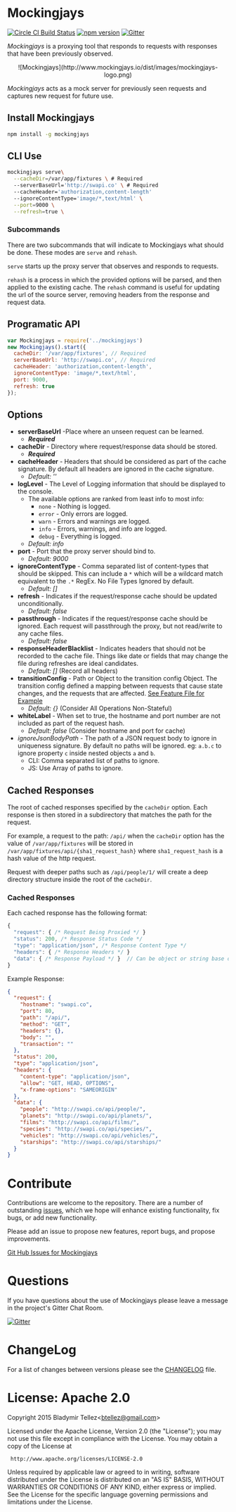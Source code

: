 Mockingjays
========================

[![Circle CI Build Status](https://circleci.com/gh/blad/mockingjays.png?circle-token=a4bd29bc70058220eb8e663e848ff4448231d79a)](https://circleci.com/gh/blad/mockingjays)
[![npm version](https://badge.fury.io/js/mockingjays.svg)](https://www.npmjs.com/package/mockingjays)
[![Gitter](https://badges.gitter.im/blad/mockingjays.svg)](https://gitter.im/blad/mockingjays?utm_source=badge&utm_medium=badge&utm_campaign=pr-badge)

*Mockingjays* is a proxying tool that responds to requests with responses that have been previously observed.

<center>
![Mockingjays](http://www.mockingjays.io/dist/images/mockingjays-logo.png)
</center>

*Mockingjays* acts as a mock server for previously seen requests and captures new request for future use.

## Install Mockingjays
```bash
npm install -g mockingjays
```

## CLI Use
```bash
mockingjays serve\
  --cacheDir=/var/app/fixtures \ # Required
  --serverBaseUrl='http://swapi.co' \ # Required
  --cacheHeader='authorization,content-length'
  --ignoreContentType='image/*,text/html' \
  --port=9000 \
  --refresh=true \
```

### Subcommands

There are two subcommands that will indicate to Mockingjays what should be done.
These modes are `serve` and `rehash`.

`serve` starts up the proxy server that observes and responds to requests.

`rehash` is a process in which the provided options will be parsed, and then applied
to the existing cache. The `rehash` command is useful for updating the url of the
source server, removing headers from the response and request data.

## Programatic API
```javascript
var Mockingjays = require('../mockingjays')
new Mockingjays().start({
  cacheDir: '/var/app/fixtures', // Required
  serverBaseUrl: 'http://swapi.co', // Required
  cacheHeader: 'authorization,content-length',
  ignoreContentType: 'image/*,text/html',
  port: 9000,
  refresh: true
});
```

## Options

- **serverBaseUrl** -Place where an unseen request can be learned.   
  - ***Required***
- **cacheDir** - Directory where request/response data should be stored.
  - ***Required***
- **cacheHeader** - Headers that should be considered as part of the cache signature. By default all headers are ignored in the cache signature.
  - *Default: ''*
- **logLevel** - The Level of Logging information that should be displayed to the console.
  - The available options are ranked from least info to most info:
    * `none` - Nothing is logged.
    * `error` - Only errors are logged.
    * `warn` - Errors and warnings are logged.
    * `info` - Errors, warnings, and info are logged.
    * `debug` - Everything is logged.
  - *Default: info*
- **port** - Port that the proxy server should bind to.
  - *Default: 9000*
- **ignoreContentType** - Comma separated list of content-types that should be skipped. This can include a `*` which will be a wildcard match equivalent to the `.*` RegEx. No File Types Ignored by default.
  - *Default: []*
- **refresh** - Indicates if the request/response cache should be updated unconditionally.
  - *Default: false*
- **passthrough** - Indicates if the request/response cache should be ignored. Each request will passthrough the proxy, but not read/write to any cache files.
  - *Default: false*
- **responseHeaderBlacklist** - Indicates headers that should not be recorded to the cache file. Things like date or fields that may change the file during refreshes are ideal candidates.
  - *Default: []* (Record all headers)
- **transitionConfig** - Path or Object to the transition config Object. The transition config defined a mapping between requests that cause state changes, and the requests that are affected. [See Feature File for Example](features/stateful_requests.feature)
  - *Default: {}* (Consider All Operations Non-Stateful)
- **whiteLabel** - When set to true, the hostname and port number are not included as part of the request hash.
  - *Default: false* (Consider hostname and port for cache)
- *ignoreJsonBodyPath* - The path of a JSON request body to ignore in uniqueness signature. By default no paths will be ignored. eg: `a.b.c` to ignore property `c` inside nested objects `a` and `b`.
  - CLI: Comma separated list of paths to ignore.
  - JS: Use Array of paths to ignore.

## Cached Responses

The root of cached responses specified by the `cacheDir` option. Each response
is then stored in a subdirectory that matches the path for the request.

For example, a request to the path: `/api/` when the `cacheDir` option has the value of `/var/app/fixtures`
will be stored in `/var/app/fixtures/api/{sha1_request_hash}` where `sha1_request_hash` is a
hash value of the http request.

Request with deeper paths such as `/api/people/1/` will create a deep directory structure
inside the root of the `cacheDir`.

### Cached Responses

Each cached response has the following format:
```javascript
{
  "request": { /* Request Being Proxied */ }
  "status": 200, /* Response Status Code */
  "type": "application/json", /* Response Content Type */
  "headers": { /* Response Headers */ }
  "data": { /* Response Payload */ }  // Can be object or string base on content type
}
```

Example Response:
```json
{
  "request": {
    "hostname": "swapi.co",
    "port": 80,
    "path": "/api/",
    "method": "GET",
    "headers": {},
    "body": "",
    "transaction": ""
  },
  "status": 200,
  "type": "application/json",
  "headers": {
    "content-type": "application/json",
    "allow": "GET, HEAD, OPTIONS",
    "x-frame-options": "SAMEORIGIN"
  },
  "data": {
    "people": "http://swapi.co/api/people/",
    "planets": "http://swapi.co/api/planets/",
    "films": "http://swapi.co/api/films/",
    "species": "http://swapi.co/api/species/",
    "vehicles": "http://swapi.co/api/vehicles/",
    "starships": "http://swapi.co/api/starships/"
  }
}
```

# Contribute

Contributions are welcome to the repository. There are a number of outstanding [issues](https://github.com/blad/mockingjays/issues), which we hope will enhance existing functionality, fix bugs, or add new functionality.

Please add an issue to propose new features, report bugs, and propose improvements.

[Git Hub Issues for Mockingjays](https://github.com/blad/mockingjays/issues)

# Questions

If you have questions about the use of Mockingjays please leave a message in the project's Gitter Chat Room.

[![Gitter](https://badges.gitter.im/blad/mockingjays.svg)](https://gitter.im/blad/mockingjays?utm_source=badge&utm_medium=badge&utm_campaign=pr-badge)

# ChangeLog

For a list of changes between versions please see the [CHANGELOG](./CHANGELOG.md) file.

# License: Apache 2.0
Copyright 2015 Bladymir Tellez\<btellez@gmail.com\>

 Licensed under the Apache License, Version 2.0 (the "License");
 you may not use this file except in compliance with the License.
 You may obtain a copy of the License at

     http://www.apache.org/licenses/LICENSE-2.0

 Unless required by applicable law or agreed to in writing, software
 distributed under the License is distributed on an "AS IS" BASIS,
 WITHOUT WARRANTIES OR CONDITIONS OF ANY KIND, either express or implied.
 See the License for the specific language governing permissions and
 limitations under the License.
